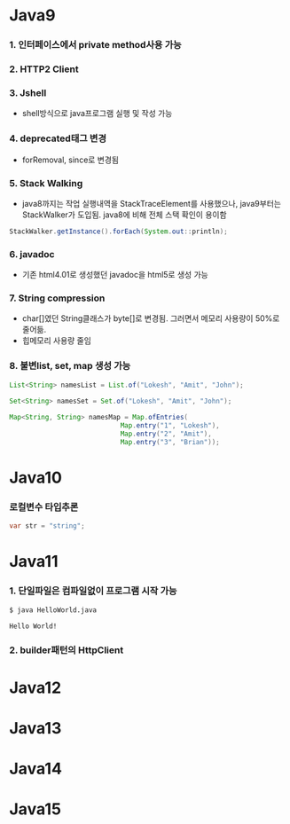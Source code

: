 # Java9
### 1. 인터페이스에서 private method사용 가능

### 2. HTTP2 Client

### 3. Jshell
- shell방식으로 java프로그램 실행 및 작성 가능

### 4. deprecated태그 변경
- forRemoval, since로 변경됨

### 5. Stack Walking
- java8까지는 작업 실행내역을 StackTraceElement를 사용했으나,
java9부터는 StackWalker가 도입됨. java8에 비해 전체 스택 확인이 용이함
```java
StackWalker.getInstance().forEach(System.out::println);
```

### 6. javadoc
- 기존 html4.01로 생성했던 javadoc을 html5로 생성 가능

### 7. String compression
- char[]였던 String클래스가 byte[]로 변경됨. 그러면서 메모리 사용량이 50%로 줄어듦.
- 힙메모리 사용량 줄임

### 8. 불변list, set, map 생성 가능
```java
List<String> namesList = List.of("Lokesh", "Amit", "John");
 
Set<String> namesSet = Set.of("Lokesh", "Amit", "John");

Map<String, String> namesMap = Map.ofEntries(
                            Map.entry("1", "Lokesh"),
                            Map.entry("2", "Amit"),
                            Map.entry("3", "Brian"));
```


# Java10
### 로컬변수 타입추론
```java
var str = "string";
```


# Java11

### 1. 단일파일은 컴파일없이 프로그램 시작 가능
```bash
$ java HelloWorld.java

Hello World!
```

### 2. builder패턴의 HttpClient



# Java12


# Java13


# Java14


# Java15

